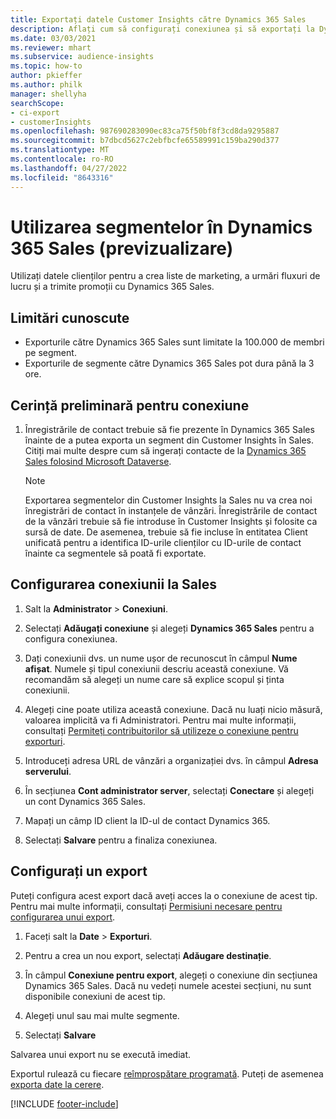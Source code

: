 ```yaml
---
title: Exportați datele Customer Insights către Dynamics 365 Sales
description: Aflați cum să configurați conexiunea și să exportați la Dynamics 365 Sales.
ms.date: 03/03/2021
ms.reviewer: mhart
ms.subservice: audience-insights
ms.topic: how-to
author: pkieffer
ms.author: philk
manager: shellyha
searchScope:
- ci-export
- customerInsights
ms.openlocfilehash: 987690283090ec83ca75f50bf8f3cd8da9295887
ms.sourcegitcommit: b7dbcd5627c2ebfbcfe65589991c159ba290d377
ms.translationtype: MT
ms.contentlocale: ro-RO
ms.lasthandoff: 04/27/2022
ms.locfileid: "8643316"
---
```

# <a name="use-segments-in-dynamics-365-sales-preview"></a>Utilizarea segmentelor în Dynamics 365 Sales (previzualizare)



Utilizați datele clienților pentru a crea liste de marketing, a urmări fluxuri de lucru și a trimite promoții cu Dynamics 365 Sales.

## <a name="known-limitations"></a>Limitări cunoscute

- Exporturile către Dynamics 365 Sales sunt limitate la 100.000 de membri pe segment.
- Exporturile de segmente către Dynamics 365 Sales pot dura până la 3 ore. 

## <a name="prerequisite-for-connection"></a>Cerință preliminară pentru conexiune

1. Înregistrările de contact trebuie să fie prezente în Dynamics 365 Sales înainte de a putea exporta un segment din Customer Insights în Sales. Citiți mai multe despre cum să ingerați contacte de la [Dynamics 365 Sales folosind Microsoft Dataverse](connect-dataverse-managed-lake.md).

   > [!NOTE]
   > Exportarea segmentelor din Customer Insights la Sales nu va crea noi înregistrări de contact în instanțele de vânzări. Înregistrările de contact de la vânzări trebuie să fie introduse în Customer Insights și folosite ca sursă de date. De asemenea, trebuie să fie incluse în entitatea Client unificată pentru a identifica ID-urile clienților cu ID-urile de contact înainte ca segmentele să poată fi exportate.

## <a name="set-up-the-connection-to-sales"></a>Configurarea conexiunii la Sales

1. Salt la **Administrator** > **Conexiuni**.

1. Selectați **Adăugați conexiune** și alegeți **Dynamics 365 Sales** pentru a configura conexiunea.

1. Dați conexiunii dvs. un nume ușor de recunoscut în câmpul **Nume afișat**. Numele și tipul conexiunii descriu această conexiune. Vă recomandăm să alegeți un nume care să explice scopul și ținta conexiunii.

1. Alegeți cine poate utiliza această conexiune. Dacă nu luați nicio măsură, valoarea implicită va fi Administratori. Pentru mai multe informații, consultați [Permiteți contribuitorilor să utilizeze o conexiune pentru exporturi](connections.md#allow-contributors-to-use-a-connection-for-exports).

1. Introduceți adresa URL de vânzări a organizației dvs. în câmpul **Adresa serverului**.

1. În secțiunea **Cont administrator server**, selectați **Conectare** și alegeți un cont Dynamics 365 Sales.

1. Mapați un câmp ID client la ID-ul de contact Dynamics 365.

1. Selectați **Salvare** pentru a finaliza conexiunea. 

## <a name="configure-an-export"></a>Configurați un export

Puteți configura acest export dacă aveți acces la o conexiune de acest tip. Pentru mai multe informații, consultați [Permisiuni necesare pentru configurarea unui export](export-destinations.md#set-up-a-new-export).

1. Faceți salt la **Date** > **Exporturi**.

1. Pentru a crea un nou export, selectați **Adăugare destinație**.

1. În câmpul **Conexiune pentru export**, alegeți o conexiune din secțiunea Dynamics 365 Sales. Dacă nu vedeți numele acestei secțiuni, nu sunt disponibile conexiuni de acest tip.

1. Alegeți unul sau mai multe segmente.

1. Selectați **Salvare**

Salvarea unui export nu se execută imediat.

Exportul rulează cu fiecare [reîmprospătare programată](system.md#schedule-tab). Puteți de asemenea [exporta date la cerere](export-destinations.md#run-exports-on-demand). 

[!INCLUDE [footer-include](includes/footer-banner.md)]
